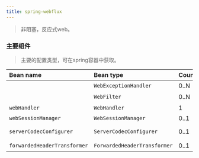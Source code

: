 ```yaml
---
title: spring-webflux
---
```


> 非阻塞，反应式web。

### 主要组件

> 主要的配置类型，可在spring容器中获取。

| Bean name                    | Bean type                    | Count | Description                                        |
| :--------------------------- | :--------------------------- | :---- | :------------------------------------------------- |
| <any>                        | `WebExceptionHandler`        | 0..N  | 异常处理                                           |
| <any>                        | `WebFilter`                  | 0..N  | 过滤器，形成调用链                                 |
| `webHandler`                 | `WebHandler`                 | 1     | 核心，用来处理请求                                 |
| `webSessionManager`          | `WebSessionManager`          | 0..1  | WebSession                                         |
| `serverCodecConfigurer`      | `ServerCodecConfigurer`      | 0..1  | 请求数据编码，默认`ServerCodecConfigurer.create()` |
| `forwardedHeaderTransformer` | `ForwardedHeaderTransformer` | 0..1  | 通过请求头进行转发，默认没有                       |
